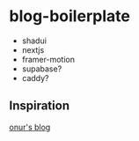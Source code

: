 # blog-boilerplate

- shadui
- nextjs
- framer-motion
- supabase?
- caddy?

## Inspiration

[onur's blog](https://onur.dev/)
